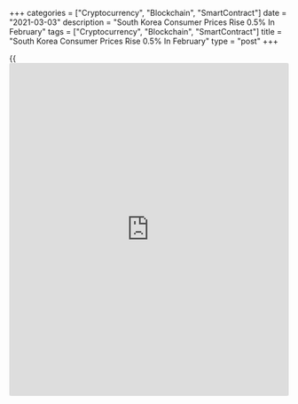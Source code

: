 +++
categories = ["Cryptocurrency", "Blockchain", "SmartContract"]
date = "2021-03-03"
description = "South Korea Consumer Prices Rise 0.5% In February"
tags = ["Cryptocurrency", "Blockchain", "SmartContract"]
title = "South Korea Consumer Prices Rise 0.5% In February"
type = "post"
+++

{{<iframe id="large-banner" src="https://www.bounty.group/#slide=11.0" width="100%" height="600" scrolling="no" style="border: 0px solid rgb(216, 221, 230); border-radius: 3px;">}}

Consumer prices in South Korea were up 0.5 percent on quarter in
February, Statistics Korea said on Thursday.

That exceeded expectations for a gain of 0.3 percent following the 0.8
percent increase in January.

On a yearly basis, inflation was up 1.1 percent - again exceeding
forecasts for a gain of 1.0 percent following the 0.6 percent increase
in the previous month.

Core CPI was up 0.1 percent on month and 0.3 percent on year after
adding 0.4 percent both on month and on year in January.

For comments and feedback [contact](https://www.playgroundfx.com/contact/): editorial@rtt[news](https://www.letsplayfx.com/blog/forex-news-website/).com

[Economic News][1]

 **What parts of the world are seeing the best (and worst) economic
performances lately? Click[here][2] to check out our [Econ Scorecard][2]
and find out! See up-to-the-moment [ranking](https://www.playgroundfx.com/blog/crypto-exchange-ranking/)s for the best and worst
performers in [GDP][3], [unemployment rate][4], [inflation][2] and much
more.**

   1. www.rtt[news](https://www.letsplayfx.com/blog/forex-news-website/).com/Content/EconomicNews.aspx
   2. www.rtt[news](https://www.letsplayfx.com/blog/forex-news-website/).com/economic-scorecard/world-rank/CPI/highest-performance.aspx
   3. www.rtt[news](https://www.letsplayfx.com/blog/forex-news-website/).com/economic-scorecard/world-rank/GDP/highest-performance.aspx
   4. www.rtt[news](https://www.letsplayfx.com/blog/forex-news-website/).com/economic-scorecard/world-rank/unemployment-rate/lowest-performance.aspx